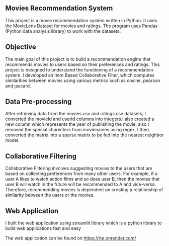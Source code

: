 
## Movies Recommendation System
This project is a movie recommendation system written in Python. It uses the MovieLens Dataset for movies and ratings. The program uses Pandas (Python data analysis library) to work with the datasets.

## Objective
The main goal of this project is to build a recommendation engine that recommends movies to users based on their preferences and ratings. This project is designed to understand the functioning of a recommendation system. I developed an Item Based Collaborative Filter, which computes similarities between movies using various metrics such as cosine, pearson and jaccard.

## Data Pre-processing
After retrieving data from the movies.csv and ratings.csv datasets, I converted the movieId and userId columns into integers.I also created a new column which represents the year of publishing the movie, also I removed the special charecters from movienames using regex. I then converted the matrix into a sparse matrix to be fed into the nearest neighbor model.

## Collaborative Filtering
Collaborative Filtering involves suggesting movies to the users that are based on collecting preferences from many other users. For example, if a user A likes to watch action films and so does user B, then the movies that user B will watch in the future will be recommended to A and vice-versa. Therefore, recommending movies is dependent on creating a relationship of similarity between the users or the movies.

## Web Application
I built the web application using streamlit library which is a python library to build web applications fast and easy

The web application can be found on https://rte.onrender.com/
